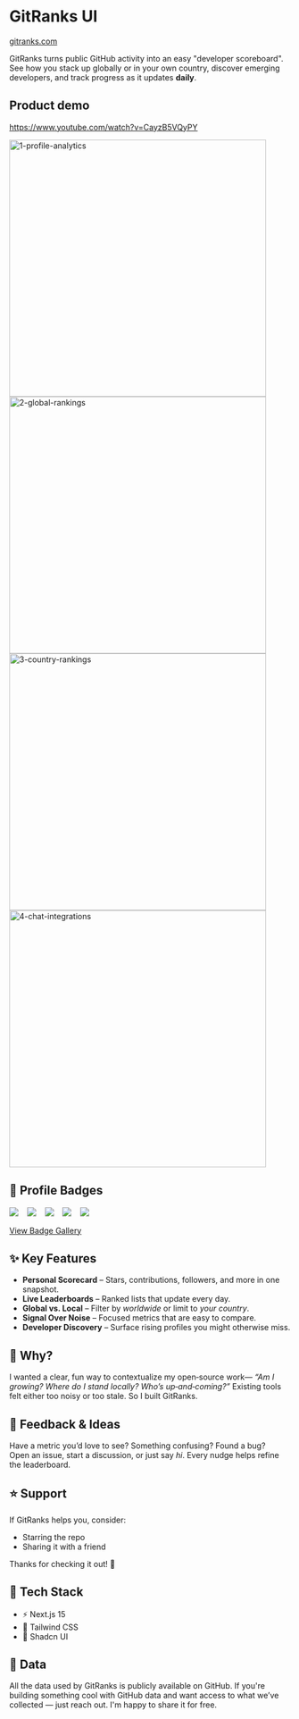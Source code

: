 # GitRanks UI

[gitranks.com](https://gitranks.com/)

GitRanks turns public GitHub activity into an easy "developer scoreboard". See how you stack up globally or in your own country, discover emerging developers, and track progress as it updates **daily**.

## Product demo

https://www.youtube.com/watch?v=CayzB5VQyPY

<img width="460" alt="1-profile-analytics" src="https://github.com/user-attachments/assets/6a8d1f48-14d0-4f92-a508-e4ece286753e" />

<img width="460" alt="2-global-rankings" src="https://github.com/user-attachments/assets/496c3c06-aad6-4ea6-b64c-ba43881c3cad" />

<img width="460" alt="3-country-rankings" src="https://github.com/user-attachments/assets/775cf261-7f4c-485a-8229-acdef202aa9a" />

<img width="460" alt="4-chat-integrations" src="https://github.com/user-attachments/assets/9bb090b9-c5dc-4c4a-a4e3-b0094e374d73" />

## 🥇 Profile Badges

<img src="https://gitranks.com/badges/s__global__position__none__rounded.svg" />&nbsp;&nbsp;&nbsp;&nbsp;<img src="https://gitranks.com/badges/c__global__score__none__rounded_vb-1e3a8a.svg" />&nbsp;&nbsp;&nbsp;&nbsp;<img src="https://gitranks.com/badges/c__global__percentile__none__rounded_vb-7f5539.svg" />&nbsp;&nbsp;&nbsp;&nbsp;<img src="https://gitranks.com/badges/s__global__position__monthly-change__rounded.svg" />&nbsp;&nbsp;&nbsp;&nbsp;<img src="https://gitranks.com/badges/f__global__position__percentile__rounded_vb-1e3a8a.svg" />

[View Badge Gallery](https://gitranks.com/badge/gallery) 

## ✨ Key Features

- **Personal Scorecard** – Stars, contributions, followers, and more in one snapshot.
- **Live Leaderboards** – Ranked lists that update every day.
- **Global vs. Local** – Filter by *worldwide* or limit to *your country*.
- **Signal Over Noise** – Focused metrics that are easy to compare.
- **Developer Discovery** – Surface rising profiles you might otherwise miss.

## 🧠 Why?

I wanted a clear, fun way to contextualize my open‑source work— *“Am I growing? Where do I stand locally? Who’s up‑and‑coming?”* Existing tools felt either too noisy or too stale. So I built GitRanks.

## 💬 Feedback & Ideas

Have a metric you’d love to see? Something confusing? Found a bug?  
Open an issue, start a discussion, or just say *hi*. Every nudge helps refine the leaderboard.

## ⭐ Support

If GitRanks helps you, consider:

- Starring the repo
- Sharing it with a friend

Thanks for checking it out! 🚀

## 🧰 Tech Stack

- ⚡ Next.js 15
- 🎨 Tailwind CSS
- 🧱 Shadcn UI

## 📂 Data

All the data used by GitRanks is publicly available on GitHub.
If you're building something cool with GitHub data and want access to what we’ve collected — just reach out. I'm happy to share it for free.

